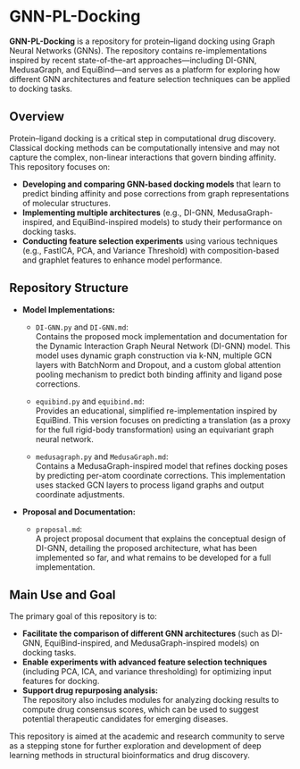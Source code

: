 # GNN-PL-Docking

**GNN-PL-Docking** is a repository for protein–ligand docking using Graph Neural Networks (GNNs). The repository contains re-implementations inspired by recent state-of-the-art approaches—including DI-GNN, MedusaGraph, and EquiBind—and serves as a platform for exploring how different GNN architectures and feature selection techniques can be applied to docking tasks.

## Overview

Protein–ligand docking is a critical step in computational drug discovery. Classical docking methods can be computationally intensive and may not capture the complex, non-linear interactions that govern binding affinity. This repository focuses on:
- **Developing and comparing GNN-based docking models** that learn to predict binding affinity and pose corrections from graph representations of molecular structures.
- **Implementing multiple architectures** (e.g., DI-GNN, MedusaGraph-inspired, and EquiBind-inspired models) to study their performance on docking tasks.
- **Conducting feature selection experiments** using various techniques (e.g., FastICA, PCA, and Variance Threshold) with composition-based and graphlet features to enhance model performance.

## Repository Structure

- **Model Implementations:**
  - `DI-GNN.py` and `DI-GNN.md`:  
    Contains the proposed mock implementation and documentation for the Dynamic Interaction Graph Neural Network (DI-GNN) model. This model uses dynamic graph construction via k-NN, multiple GCN layers with BatchNorm and Dropout, and a custom global attention pooling mechanism to predict both binding affinity and ligand pose corrections.
    
  - `equibind.py` and `equibind.md`:  
    Provides an educational, simplified re-implementation inspired by EquiBind. This version focuses on predicting a translation (as a proxy for the full rigid-body transformation) using an equivariant graph neural network.
    
  - `medusagraph.py` and `MedusaGraph.md`:  
    Contains a MedusaGraph-inspired model that refines docking poses by predicting per-atom coordinate corrections. This implementation uses stacked GCN layers to process ligand graphs and output coordinate adjustments.

- **Proposal and Documentation:**
  - `proposal.md`:  
    A project proposal document that explains the conceptual design of DI-GNN, detailing the proposed architecture, what has been implemented so far, and what remains to be developed for a full implementation.

## Main Use and Goal

The primary goal of this repository is to:
- **Facilitate the comparison of different GNN architectures** (such as DI-GNN, EquiBind-inspired, and MedusaGraph-inspired models) on docking tasks.
- **Enable experiments with advanced feature selection techniques** (including PCA, ICA, and variance thresholding) for optimizing input features for docking.
- **Support drug repurposing analysis:**  
  The repository also includes modules for analyzing docking results to compute drug consensus scores, which can be used to suggest potential therapeutic candidates for emerging diseases.

This repository is aimed at the academic and research community to serve as a stepping stone for further exploration and development of deep learning methods in structural bioinformatics and drug discovery.
